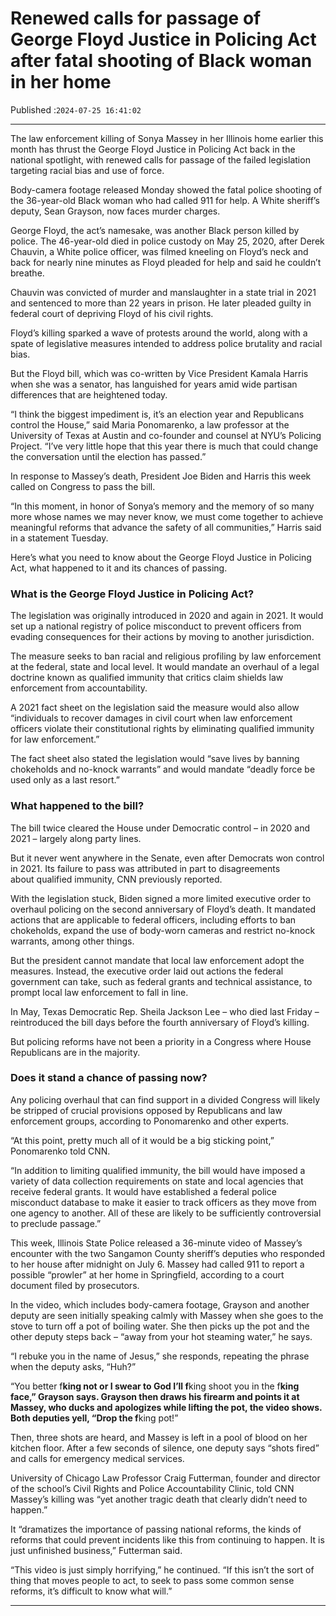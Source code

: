 # Renewed calls for passage of George Floyd Justice in Policing Act after fatal shooting of Black woman in her home

Published :`2024-07-25 16:41:02`

---

The law enforcement killing of Sonya Massey in her Illinois home earlier this month has thrust the George Floyd Justice in Policing Act back in the national spotlight, with renewed calls for passage of the failed legislation targeting racial bias and use of force.

Body-camera footage released Monday showed the fatal police shooting of the 36-year-old Black woman who had called 911 for help. A White sheriff’s deputy, Sean Grayson, now faces murder charges.

George Floyd, the act’s namesake, was another Black person killed by police. The 46-year-old died in police custody on May 25, 2020, after Derek Chauvin, a White police officer, was filmed kneeling on Floyd’s neck and back for nearly nine minutes as Floyd pleaded for help and said he couldn’t breathe.

Chauvin was convicted of murder and manslaughter in a state trial in 2021 and sentenced to more than 22 years in prison. He later pleaded guilty in federal court of depriving Floyd of his civil rights.

Floyd’s killing sparked a wave of protests around the world, along with a spate of legislative measures intended to address police brutality and racial bias.

But the Floyd bill, which was co-written by Vice President Kamala Harris when she was a senator, has languished for years amid wide partisan differences that are heightened today.

“I think the biggest impediment is, it’s an election year and Republicans control the House,” said Maria Ponomarenko, a law professor at the University of Texas at Austin and co-founder and counsel at NYU’s Policing Project. “I’ve very little hope that this year there is much that could change the conversation until the election has passed.”

In response to Massey’s death, President Joe Biden and Harris this week called on Congress to pass the bill.

“In this moment, in honor of Sonya’s memory and the memory of so many more whose names we may never know, we must come together to achieve meaningful reforms that advance the safety of all communities,” Harris said in a statement Tuesday.

Here’s what you need to know about the George Floyd Justice in Policing Act, what happened to it and its chances of passing.

### What is the George Floyd Justice in Policing Act?

The legislation was originally introduced in 2020 and again in 2021. It would set up a national registry of police misconduct to prevent officers from evading consequences for their actions by moving to another jurisdiction.

The measure seeks to ban racial and religious profiling by law enforcement at the federal, state and local level. It would mandate an overhaul of a legal doctrine known as qualified immunity that critics claim shields law enforcement from accountability.

A 2021 fact sheet on the legislation said the measure would also allow “individuals to recover damages in civil court when law enforcement officers violate their constitutional rights by eliminating qualified immunity for law enforcement.”

The fact sheet also stated the legislation would “save lives by banning chokeholds and no-knock warrants” and would mandate “deadly force be used only as a last resort.”

### What happened to the bill?

The bill twice cleared the House under Democratic control – in 2020 and 2021 – largely along party lines.

But it never went anywhere in the Senate, even after Democrats won control in 2021. Its failure to pass was attributed in part to disagreements about qualified immunity, CNN previously reported.

With the legislation stuck, Biden signed a more limited executive order to overhaul policing on the second anniversary of Floyd’s death. It mandated actions that are applicable to federal officers, including efforts to ban chokeholds, expand the use of body-worn cameras and restrict no-knock warrants, among other things.

But the president cannot mandate that local law enforcement adopt the measures. Instead, the executive order laid out actions the federal government can take, such as federal grants and technical assistance, to prompt local law enforcement to fall in line.

In May, Texas Democratic Rep. Sheila Jackson Lee – who died last Friday – reintroduced the bill days before the fourth anniversary of Floyd’s killing.

But policing reforms have not been a priority in a Congress where House Republicans are in the majority.

### Does it stand a chance of passing now?

Any policing overhaul that can find support in a divided Congress will likely be stripped of crucial provisions opposed by Republicans and law enforcement groups, according to Ponomarenko and other experts.

“At this point, pretty much all of it would be a big sticking point,” Ponomarenko told CNN.

“In addition to limiting qualified immunity, the bill would have imposed a variety of data collection requirements on state and local agencies that receive federal grants. It would have established a federal police misconduct database to make it easier to track officers as they move from one agency to another. All of these are likely to be sufficiently controversial to preclude passage.”

This week, Illinois State Police released a 36-minute video of Massey’s encounter with the two Sangamon County sheriff’s deputies who responded to her house after midnight on July 6. Massey had called 911 to report a possible “prowler” at her home in Springfield, according to a court document filed by prosecutors.

In the video, which includes body-camera footage, Grayson and another deputy are seen initially speaking calmly with Massey when she goes to the stove to turn off a pot of boiling water. She then picks up the pot and the other deputy steps back – “away from your hot steaming water,” he says.

“I rebuke you in the name of Jesus,” she responds, repeating the phrase when the deputy asks, “Huh?”

“You better f**king not or I swear to God I’ll f**king shoot you in the f**king face,” Grayson says. Grayson then draws his firearm and points it at Massey, who ducks and apologizes while lifting the pot, the video shows. Both deputies yell, “Drop the f**king pot!”

Then, three shots are heard, and Massey is left in a pool of blood on her kitchen floor. After a few seconds of silence, one deputy says “shots fired” and calls for emergency medical services.

University of Chicago Law Professor Craig Futterman, founder and director of the school’s Civil Rights and Police Accountability Clinic, told CNN Massey’s killing was “yet another tragic death that clearly didn’t need to happen.”

It “dramatizes the importance of passing national reforms, the kinds of reforms that could prevent incidents like this from continuing to happen. It is just unfinished business,” Futterman said.

“This video is just simply horrifying,” he continued. “If this isn’t the sort of thing that moves people to act, to seek to pass some common sense reforms, it’s difficult to know what will.”

---

